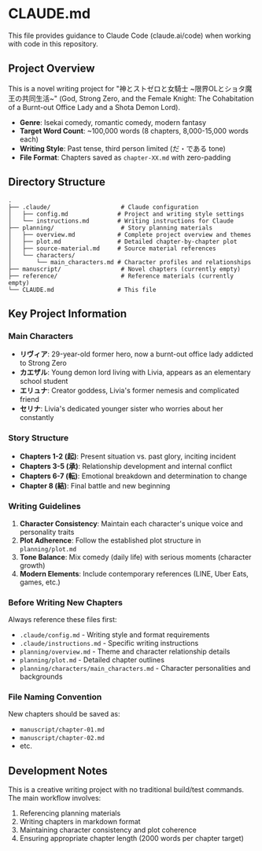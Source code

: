 # CLAUDE.md

This file provides guidance to Claude Code (claude.ai/code) when working with code in this repository.

## Project Overview

This is a novel writing project for "神とストゼロと女騎士 ~限界OLとショタ魔王の共同生活~" (God, Strong Zero, and the Female Knight: The Cohabitation of a Burnt-out Office Lady and a Shota Demon Lord).

- **Genre**: Isekai comedy, romantic comedy, modern fantasy
- **Target Word Count**: ~100,000 words (8 chapters, 8,000-15,000 words each)
- **Writing Style**: Past tense, third person limited (だ・である tone)
- **File Format**: Chapters saved as `chapter-XX.md` with zero-padding

## Directory Structure

```
.
├── .claude/                    # Claude configuration
│   ├── config.md              # Project and writing style settings
│   └── instructions.md        # Writing instructions for Claude
├── planning/                   # Story planning materials
│   ├── overview.md            # Complete project overview and themes
│   ├── plot.md                # Detailed chapter-by-chapter plot
│   ├── source-material.md     # Source material references
│   └── characters/
│       └── main_characters.md # Character profiles and relationships
├── manuscript/                 # Novel chapters (currently empty)
├── reference/                  # Reference materials (currently empty)
└── CLAUDE.md                  # This file
```

## Key Project Information

### Main Characters
- **リヴィア**: 29-year-old former hero, now a burnt-out office lady addicted to Strong Zero
- **カエザル**: Young demon lord living with Livia, appears as an elementary school student
- **エリュナ**: Creator goddess, Livia's former nemesis and complicated friend
- **セリナ**: Livia's dedicated younger sister who worries about her constantly

### Story Structure
- **Chapters 1-2 (起)**: Present situation vs. past glory, inciting incident
- **Chapters 3-5 (承)**: Relationship development and internal conflict
- **Chapters 6-7 (転)**: Emotional breakdown and determination to change
- **Chapter 8 (結)**: Final battle and new beginning

### Writing Guidelines

1. **Character Consistency**: Maintain each character's unique voice and personality traits
2. **Plot Adherence**: Follow the established plot structure in `planning/plot.md`
3. **Tone Balance**: Mix comedy (daily life) with serious moments (character growth)
4. **Modern Elements**: Include contemporary references (LINE, Uber Eats, games, etc.)

### Before Writing New Chapters

Always reference these files first:
- `.claude/config.md` - Writing style and format requirements
- `.claude/instructions.md` - Specific writing instructions
- `planning/overview.md` - Theme and character relationship details
- `planning/plot.md` - Detailed chapter outlines
- `planning/characters/main_characters.md` - Character personalities and backgrounds

### File Naming Convention

New chapters should be saved as:
- `manuscript/chapter-01.md`
- `manuscript/chapter-02.md`
- etc.

## Development Notes

This is a creative writing project with no traditional build/test commands. The main workflow involves:
1. Referencing planning materials
2. Writing chapters in markdown format
3. Maintaining character consistency and plot coherence
4. Ensuring appropriate chapter length (2000 words per chapter target)